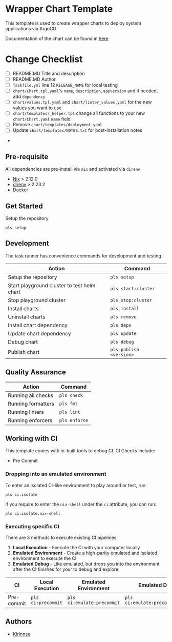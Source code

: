 # Wrapper Chart Template

This template is used to create wrapper charts to deploy system applications via ArgoCD

Documentation of the chart can be found in [here](./chart/README.md)

# Change Checklist

- [ ] README.MD Title and description
- [ ] README.MD Author
- [ ] `Taskfile.yml` line 12 `RELEASE_NAME` for local testing
- [ ] `chart/Chart.tpl.yaml`'s `name`, `description`, `appVersion` and if needed, add `dependency`
- [ ] `chart/values.tpl.yaml` and `chart/linter_values.yaml` for the new values you want to use
- [ ] `chart/templates/_helper.tpl` change all functions to your new `chart/Chart.yaml` `name` field
- [ ] Remove `chart/templates/deployment.yaml`
- [ ] Update `chart/templates/NOTES.txt` for post-installation notes
-

## Pre-requisite

All dependencies are pre-install via `nix` and activated via `direnv`

- [Nix](https://nixos.org/) > 2.12.0
- [direnv](https://direnv.net/) > 2.23.2
- [Docker](https://hub.docker.com/)

## Get Started

Setup the repository

```
pls setup
```

## Development

The task runner has convenience commands for development and testing

| Action                                      | Command                 |
| ------------------------------------------- | ----------------------- |
| Setup the repository                        | `pls setup`             |
| Start playground cluster to test helm chart | `pls start:cluster`     |
| Stop playground cluster                     | `pls stop:cluster`      |
| Install charts                              | `pls install`           |
| Uninstall charts                            | `pls remove`            |
| Install chart dependency                    | `pls deps`              |
| Update chart dependency                     | `pls update`            |
| Debug chart                                 | `pls debug`             |
| Publish chart                               | `pls publish <version>` |

## Quality Assurance

| Action             | Command       |
| ------------------ | ------------- |
| Running all checks | `pls check`   |
| Running formatters | `pls fmt`     |
| Running linters    | `pls lint`    |
| Running enforcers  | `pls enforce` |

## Working with CI

This template comes with in-built tools to debug CI.
CI Checks include:

- Pre Commit

### Dropping into an emulated environment

To enter an isolated CI-like environment to play around or test, run:

```
pls ci:isolate
```

If you require to enter the `nix-shell` under the `ci` attribute, you can run:

```
pls ci:isolate:nix-shell
```

### Executing specific CI

There are 3 methods to execute existing CI pipelines:

1. **Local Execution** - Execute the CI with your computer locally
2. **Emulated Environment** - Create a high-parity emulated and isolated environment to execute the CI
3. **Emulated Debug** - Like emulated, but drops you into the environment after the CI finishes for your to debug and explore

| CI         | Local Execution    | Emulated Environment       | Emulated Debug                   |
| ---------- | ------------------ | -------------------------- | -------------------------------- |
| Pre-commit | `pls ci:precommit` | `pls ci:emulate:precommit` | `pls ci:emulate:precommit:debug` |

## Authors

- [Kirinnee](mailto:kirinnee97@gmail.com)
